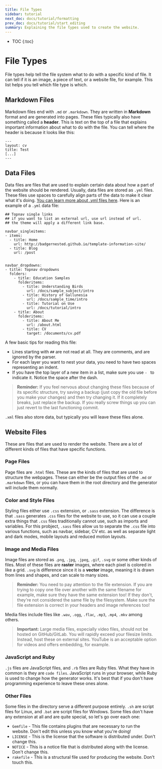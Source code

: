 ```yaml
---
title: File Types
sidebar: tutorial
next_doc: docs/tutorial/formatting
prev_doc: docs/tutorial/start_editing
summary: Explaining the file types used to create the website.
---
```


* TOC
{:toc}

# File Types

File types help tell the file system what to do with a specific kind of file. It can tell if it is an image, a piece of text, or a website file, for example. This list helps you tell which file type is which.

## Markdown Files

Markdown files end with ``.md`` or ``.markdown``. They are written in **Markdown** format and are generated into pages. These files typically also have something called a **header**. This is text on the top of a file that explains important information about what to do with the file. You can tell where the header is because it looks like this:

```
---
layout: cv
title: Test
[...]
---
```

## Data Files

Data files are files that are used to explain certain data about how a part of the website should be rendered. Usually, data files are stored as ``.yml`` files. These files use spaces to carefully align parts of the data to make it clear what it's doing. [You can learn more about .yml files here](https://www.redhat.com/en/topics/automation/what-is-yaml). Here is an example of a ``.yml`` data file:

```
## Topnav single links
## if you want to list an external url, use url instead of url.
## the theme will apply a different link base.

navbar_singleitems:
- items:
  - title: Home
    url: http://badgernested.github.io/template-information-site/
  - title: Blog
    url: /post


navbar_dropdowns:
- title: Topnav dropdowns
  folders:
    - title: Education Samples
      folderitems:
        - title: Understanding Birds
          url: /docs/sample_subject/intro
        - title: History of Gallunesia
          url: /docs/sample_time/intro
        - title: Tutorial on Use
          url: /docs/tutorial/intro
    - title: About
      folderitems:
        - title: About Me
          url: /about.html
        - title: CV
          target: /documents/cv.pdf
```

A few basic tips for reading this file:

* Lines starting with ``##`` are not read at all. They are comments, and are ignored by the parser.
* For each layer you want to nest your data, you need to have two spaces representing an indent.
* If you have the top layer of a new item in a list, make sure you use ``- `` to indicate it. Notice the space after the dash.

> **Reminder:** If you feel nervous about changing these files because of its specific structure, try saving a backup (just copy the old file before you make your changes) and then try changing it. If it completely breaks, just replace the backup. If you really screw things up you can just revert to the last functioning commit.

``.xml`` files also store data, but typically you will leave these files alone.

## Website Files

These are files that are used to render the website. There are a lot of different kinds of files that have specific functions.

### Page Files

Page files are ``.html`` files. These are the kinds of files that are used to structure the webpages. These can either be the output files of the ``.md`` or ``.markdown`` files, or you can have them in the root directory and the generator will include them normally. 

### Color and Style Files

Styling files either use ``.css`` extension, or ``.sass`` extension. The difference is that ``.sass`` generates ``.css`` files for the website to use, so it can use a couple extra things that ``.css`` files traditionally cannot use, such as imports and variables. For this probject, ``.sass`` files allow us to separate the ``.css`` file into various functions, such as navbar, sidebar, CV etc. as well as separate light and dark modes, mobile layouts and reduced motion layouts.

### Image and Media Files

Image files are stored as ``.png``, ``.jpg``, ``.jpeg``, ``.gif``, ``.svg`` or some other kinds of files. Most of these files are **raster** images, where each pixel is colored in like a grid. ``.svg`` is difference since it is a **vector** image, meaning it is drawn from lines and shapes, and can scale to many sizes. 

> **Reminder:** You need to pay attention to the file extension. If you are trying to copy one file over another with the same filename for example, make sure they have the same extension too! If they don't, they're not considered the same file by the filesystem. Make sure the file extension is correct in your headers and image references too!

Media files include files like ``.wav``, ``.ogg``, ``.flac``, ``.mp3``, ``.mp4``, ``.mkv`` among others.

> **Important:** Large media files, especially video files, should not be hosted on GitHub/GitLab. You will rapidly exceed your filesize limits. Instead, host these on external sites. YouTube is an acceptable option for videos and offers embedding, for example.

### JavaScript and Ruby

``.js`` files are JavaScript files, and ``.rb`` files are Ruby files. What they have in common is they are ``code files``. JavaScript runs in your browser, while Ruby is used to change how the generator works. It's best that if you don't have programming experience to leave these ones alone.

### Other Files

Some files in the directory serve a different purpose entirely. ``.sh`` are script files for Linux, and ``.bat`` are script files for Windows. Some files don't have any extension at all and are quite special, so let's go over each one:

* ``Gemfile`` - This file contains plugins that are necessary to run the website. Don't edit this unless you know what you're doing!
* ``LICENSE`` - This is the license that the software is distributed under. Don't change this.
* ``NOTICE`` - This is a notice file that is distributed along with the license. Don't change this.
* ``rakefile`` - This is a structural file used for producing the website. Don't touch this.

